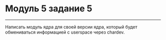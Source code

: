 # Модуль 5 задание 5
---
Написать модуль ядра для своей версии ядра, который будет обмениваться информацией с userspace через chardev.